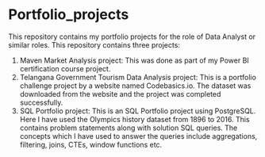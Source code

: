 # Portfolio_projects

This repository contains my portfolio projects for the role of Data Analyst or similar roles. This repository contains three projects:

1. Maven Market Analysis project: This was done as part of my Power BI certification course project.
2. Telangana Government Tourism Data Analysis project: This is a portfolio challenge project by a website named Codebasics.io. The dataset was downloaded from the website and the project was completed successfully.
3. SQL Portfolio project: This is an SQL Portfolio project using PostgreSQL. Here I have used the Olympics history dataset from 1896 to 2016. This contains problem statements along with solution SQL queries. The concepts which I have used to answer the queries include aggregations, filtering, joins, CTEs, window functions etc.
